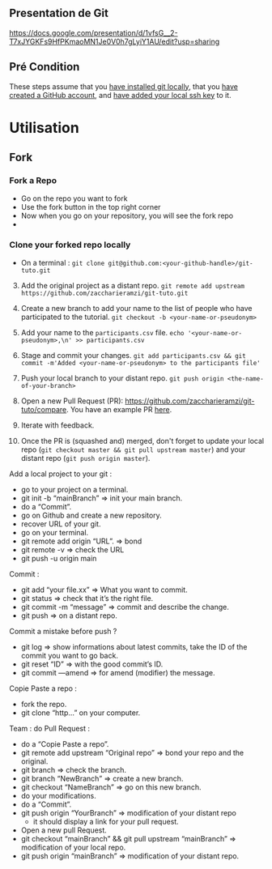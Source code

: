 ## Presentation de Git 
https://docs.google.com/presentation/d/1vfsG__2-T7xJYGKFs9HfPKmaoMN1Je0V0h7gLyiY1AU/edit?usp=sharing 

## Pré Condition
These steps assume that you [have installed git locally](https://www.atlassian.com/fr/git/tutorials/install-git), that you [have created a GitHub account](https://github.com/join), and [have added your local ssh key](https://help.github.com/en/enterprise/2.15/user/articles/adding-a-new-ssh-key-to-your-github-account) to it.

# Utilisation 

## Fork
### Fork a Repo
- Go on the repo you want to fork
- Use the fork button in the top right corner
- Now when you go on your repository, you will see the fork repo
- 
### Clone your forked repo locally
- On a terminal : `git clone git@github.com:<your-github-handle>/git-tuto.git`

3. Add the original project as a distant repo. `git remote add upstream https://github.com/zaccharieramzi/git-tuto.git`

4. Create a new branch to add your name to the list of people who have participated to the tutorial. `git checkout -b <your-name-or-pseudonym>`

5. Add your name to the `participants.csv` file. `echo '<your-name-or-pseudonym>,\n' >> participants.csv`

6. Stage and commit your changes. `git add participants.csv && git commit -m'Added <your-name-or-pseudonym> to the participants file'`

7. Push your local branch to your distant repo. `git push origin <the-name-of-your-branch>`

8. Open a new Pull Request (PR): https://github.com/zaccharieramzi/git-tuto/compare. You have an example PR [here](https://github.com/zaccharieramzi/git-tuto/pull/1).

9. Iterate with feedback.

10. Once the PR is (squashed and) merged, don't forget to update your local repo (`git checkout master && git pull upstream master`) and your distant repo (`git push origin master`).

Add a local project to your git :

- go to your project on a terminal.
- git init -b “mainBranch” ⇒ init your main branch.
- do a “Commit”.
- go on Github and create a new repository.
- recover URL of your git.
- go on your terminal.
- git remote add origin “URL”. ⇒ bond
- git remote -v ⇒ check the URL
- git push -u origin main

Commit : 

- git add “your file.xx” ⇒ What you want to commit.
- git status ⇒ check that it’s the right file.
- git commit -m “message” ⇒ commit and describe the change.
- git push ⇒ on a distant repo.

Commit a mistake before push ? 

- git log ⇒ show informations about latest commits, take the ID of the commit you want to go back.
- git reset “ID” ⇒ with the good commit’s ID.
- git commit —amend ⇒ for amend (modifier) the message.

Copie Paste a repo :

- fork the repo.
- git clone “http…” on your computer.

Team : do Pull Request :

- do a “Copie Paste a repo”.
- git remote add upstream “Original repo” ⇒ bond your repo and the original.
- git branch ⇒ check the branch.
- git branch “NewBranch” ⇒ create a new branch.
- git checkout “NameBranch” ⇒ go on this new branch.
- do your modifications.
- do a “Commit”.
- git push origin “YourBranch” ⇒ modification of your distant repo
    - it should display a link for your pull request.
- Open  a new pull Request.
- git checkout “mainBranch” &&  git pull upstream “mainBranch” ⇒ modification of your local repo.
- git push origin “mainBranch” ⇒ modification of your distant repo.
